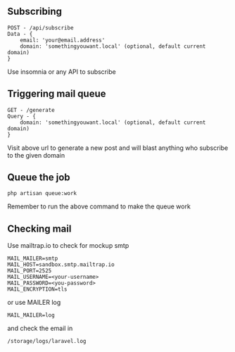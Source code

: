 ## Subscribing
```
POST - /api/subscribe
Data - {
	email: 'your@email.address'
	domain: 'somethingyouwant.local' (optional, default current domain)
}
```  
Use insomnia or any API to subscribe

## Triggering mail queue
```
GET - /generate
Query - {
	domain: 'somethingyouwant.local' (optional, default current domain)
}

```  
Visit above url to generate a new post and will blast anything who subscribe to the given domain

## Queue the job
```
php artisan queue:work
```  
Remember to run the above command to make the queue work

## Checking mail
Use mailtrap.io to check for mockup smtp
```
MAIL_MAILER=smtp
MAIL_HOST=sandbox.smtp.mailtrap.io
MAIL_PORT=2525
MAIL_USERNAME=<your-username>
MAIL_PASSWORD=<you-password>
MAIL_ENCRYPTION=tls
```
or use MAILER log
```
MAIL_MAILER=log
```
and check the email in
```
/storage/logs/laravel.log
```